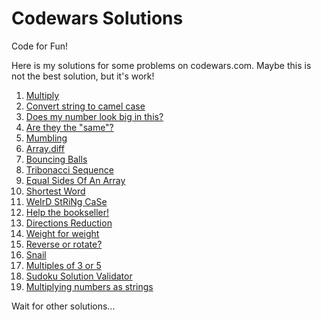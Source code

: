 # Codewars Solutions

Code for Fun!

Here is my solutions for some problems on codewars.com. Maybe this is not the best solution, but it's work!

1. [Multiply](./solutions/1-multiply.md)
2. [Convert string to camel case](./solutions/2-convert-string-to-camel-case.md)
3. [Does my number look big in this?](./solutions/3-does-my-number-look-big-in-this.md)
4. [Are they the "same"?](./solutions/4-are-they-the-same.md)
5. [Mumbling](./solutions/5-mumbling.md)
6. [Array.diff](./solutions/6-array.diff.md)
7. [Bouncing Balls](./solutions/7-bouncing-balls.md)
8. [Tribonacci Sequence](./solutions/8-tribonacci-sequence.md)
9. [Equal Sides Of An Array](./solutions/9-equal-sides-of-an-array.md)
10. [Shortest Word](./solutions/10-shortest-word.md)
11. [WeIrD StRiNg CaSe](./solutions/11-weird-string-case.md)
12. [Help the bookseller!](./solutions/12-help-the-bookseller.md)
13. [Directions Reduction](./solutions/13-directions-reduction.md)
14. [Weight for weight](./solutions/14-weight-for-weight.md)
15. [Reverse or rotate?](./solutions/15-reverse-or-rotate.md)
16. [Snail](./solutions/16-snail.md)
17. [Multiples of 3 or 5](./solutions/17-multiples-of-3-or-5.md)
18. [Sudoku Solution Validator](./solutions/18-sodoku-solution-validator.md)
19. [Multiplying numbers as strings](./solutions/19-multiplying-numbers-as-strings.md)

Wait for other solutions...
